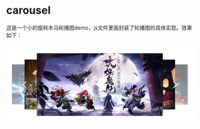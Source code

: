 # carousel

这是一个小的旋转木马轮播图demo，js文件里面封装了轮播图的具体实现。效果如下：

![img](https://github.com/yingclover/carousel/raw/master/pic.png)

